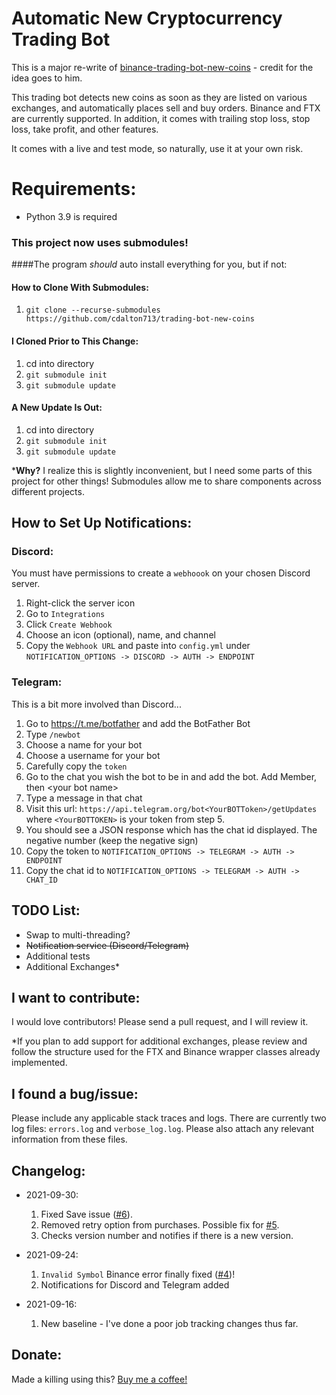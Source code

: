 # Automatic New Cryptocurrency Trading Bot
This is a major re-write of [binance-trading-bot-new-coins](https://github.com/CyberPunkMetalHead/binance-trading-bot-new-coins "binance-trading-bot-new-coins") - credit for the idea goes to him.

This trading bot detects new coins as soon as they are listed on various exchanges, and automatically places sell and buy orders.  Binance and FTX are currently supported. In addition, it comes with trailing stop loss, stop loss, take profit, and other features.

It comes with a live and test mode, so naturally, use it at your own risk.

# Requirements:
- Python 3.9 is required

### This project now uses submodules!
####The program _should_ auto install everything for you, but if not:
#### How to Clone With Submodules:
1. `git clone --recurse-submodules https://github.com/cdalton713/trading-bot-new-coins`

#### I Cloned Prior to This Change:
1. cd into directory
2. `git submodule init`
3. `git submodule update`

#### A New Update Is Out:
1. cd into directory
2. `git submodule init`
3. `git submodule update`

***Why?** I realize this is slightly inconvenient, but I need some parts of this project for other things!  Submodules allow me to share components across different projects.

## How to Set Up Notifications:
### Discord:
You must have permissions to create a `webhoook` on your chosen Discord server. 

1. Right-click the server icon
2. Go to `Integrations`
3. Click `Create Webhook`
4. Choose an icon (optional), name, and channel
5. Copy the `Webhook URL` and paste into `config.yml` under `NOTIFICATION_OPTIONS -> DISCORD -> AUTH -> ENDPOINT`

### Telegram:
This is a bit more involved than Discord...
1. Go to https://t.me/botfather and add the BotFather Bot
2. Type `/newbot`
3. Choose a name for your bot
4. Choose a username for your bot
5. Carefully copy the `token`
6. Go to the chat you wish the bot to be in and add the bot.  Add Member, then \<your bot name\>
7. Type a message in that chat
8. Visit this url:  `https://api.telegram.org/bot<YourBOTToken>/getUpdates` where `<YourBOTTOKEN>` is your token from step 5.
9. You should see a JSON response which has the chat id displayed.  The negative number (keep the negative sign)
10. Copy the token to  `NOTIFICATION_OPTIONS -> TELEGRAM -> AUTH -> ENDPOINT`
11. Copy the chat id to `NOTIFICATION_OPTIONS -> TELEGRAM -> AUTH -> CHAT_ID`

## TODO List:
- Swap to multi-threading?
- ~~Notification service (Discord/Telegram)~~
- Additional tests
- Additional Exchanges*

## I want to contribute:
I would love contributors! Please send a pull request, and I will review it.

*If you plan to add support for additional exchanges, please review and follow the structure used for the FTX and Binance wrapper classes already implemented.

## I found a bug/issue:
Please include any applicable stack traces and logs.  There are currently two log files: `errors.log` and `verbose_log.log`.  Please also attach any relevant information from these files.

## Changelog:
- 2021-09-30:
  1. Fixed Save issue ([#6](https://github.com/cdalton713/trading-bot-new-coins/issues/6)).
  2. Removed retry option from purchases. Possible fix for [#5](https://github.com/cdalton713/trading-bot-new-coins/issues/5).
  3. Checks version number and notifies if there is a new version.
  
- 2021-09-24: 
  1. `Invalid Symbol` Binance error finally fixed ([#4](https://github.com/cdalton713/trading-bot-new-coins/issues/4))! 
  2. Notifications for Discord and Telegram added
  
- 2021-09-16:
  1. New baseline - I've done a poor job tracking changes thus far.

## Donate:
Made a killing using this?  [Buy me a coffee!](https://venmo.com/u/Cdalton713)